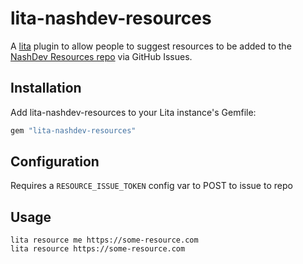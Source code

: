# lita-nashdev-resources

A [lita](https://lita.io) plugin to allow people to suggest resources to be
added to the [NashDev Resources
repo](https://github.com/maxbeizer/nashdev-resources) via GitHub Issues.

## Installation

Add lita-nashdev-resources to your Lita instance's Gemfile:

``` ruby
gem "lita-nashdev-resources"
```

## Configuration

Requires a `RESOURCE_ISSUE_TOKEN` config var to POST to issue to repo

## Usage

```
lita resource me https://some-resource.com
lita resource https://some-resource.com
```
